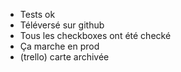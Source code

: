 * Tests ok
* Téléversé sur github
* Tous les checkboxes ont été checké
* Ça marche en prod
* (trello) carte archivée
